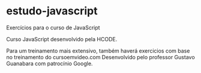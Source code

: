 # estudo-javascript
 Exercícios para o curso de JavaScript

Curso JavaScript desenvolvido pela HCODE. 

Para um treinamento mais extensivo, também haverá exercicios com base no treinamento do cursoemvideo.com
Desenvolvido pelo professor Gustavo Guanabara com patrocínio Google.

